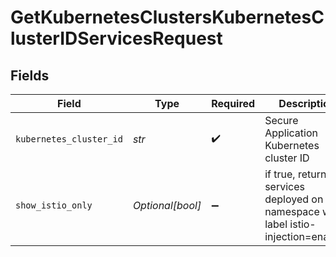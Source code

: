 # GetKubernetesClustersKubernetesClusterIDServicesRequest


## Fields

| Field                                                                                  | Type                                                                                   | Required                                                                               | Description                                                                            |
| -------------------------------------------------------------------------------------- | -------------------------------------------------------------------------------------- | -------------------------------------------------------------------------------------- | -------------------------------------------------------------------------------------- |
| `kubernetes_cluster_id`                                                                | *str*                                                                                  | :heavy_check_mark:                                                                     | Secure Application Kubernetes cluster ID                                               |
| `show_istio_only`                                                                      | *Optional[bool]*                                                                       | :heavy_minus_sign:                                                                     | if true, return only services deployed on namespace with label istio-injection=enabled |